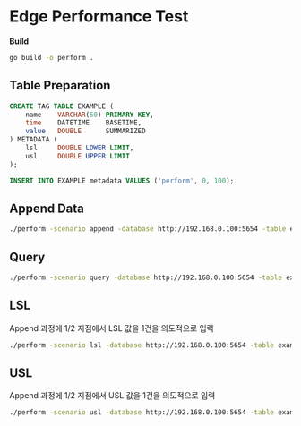 
# Edge Performance Test

**Build**

```sh
go build -o perform .
```

## Table Preparation

```sql
CREATE TAG TABLE EXAMPLE (
    name    VARCHAR(50) PRIMARY KEY,
    time    DATETIME    BASETIME,
    value   DOUBLE      SUMMARIZED
) METADATA (
    lsl     DOUBLE LOWER LIMIT,
    usl     DOUBLE UPPER LIMIT 
);
```

```sql
INSERT INTO EXAMPLE metadata VALUES ('perform', 0, 100);
```

## Append Data

```sh
./perform -scenario append -database http://192.168.0.100:5654 -table example
```

## Query

```sh
./perform -scenario query -database http://192.168.0.100:5654 -table example -time 1749527183971487000
```

## LSL

Append 과정에 1/2 지점에서 LSL 값을 1건을 의도적으로 입력

```sh
./perform -scenario lsl -database http://192.168.0.100:5654 -table example
```

## USL

Append 과정에 1/2 지점에서 USL 값을 1건을 의도적으로 입력

```sh
./perform -scenario usl -database http://192.168.0.100:5654 -table example
```